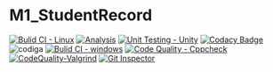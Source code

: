 # M1_StudentRecord


[![Bulid CI - Linux](https://github.com/Bhargav-Yelli/M1_StudentRecord/actions/workflows/c-cpp.yml/badge.svg)](https://github.com/Bhargav-Yelli/M1_StudentRecord/actions/workflows/c-cpp.yml)
[![Analysis](https://github.com/Bhargav-Yelli/M1_StudentRecord/actions/workflows/analysis.yml/badge.svg)](https://github.com/Bhargav-Yelli/M1_StudentRecord/actions/workflows/analysis.yml)
[![Unit Testing - Unity](https://github.com/Bhargav-Yelli/M1_StudentRecord/actions/workflows/unit-test.yml/badge.svg)](https://github.com/Bhargav-Yelli/M1_StudentRecord/actions/workflows/unit-test.yml)
[![Codacy Badge](https://app.codacy.com/project/badge/Grade/fad0425261374b52be5b3985dc83ad43)](https://www.codacy.com/gh/Bhargav-Yelli/M1_StudentRecord/dashboard?utm_source=github.com&amp;utm_medium=referral&amp;utm_content=Bhargav-Yelli/M1_StudentRecord&amp;utm_campaign=Badge_Grade)
![codiga](https://api.codiga.io/project/32450/status/svg)
[![Bulid CI - windows](https://github.com/Bhargav-Yelli/M1_StudentRecord/actions/workflows/windows.yml/badge.svg)](https://github.com/Bhargav-Yelli/M1_StudentRecord/actions/workflows/windows.yml)
[![Code Quality - Cppcheck](https://github.com/Bhargav-Yelli/M1_StudentRecord/actions/workflows/cppcheck.yml/badge.svg)](https://github.com/Bhargav-Yelli/M1_StudentRecord/actions/workflows/cppcheck.yml)
[![CodeQuality-Valgrind](https://github.com/Bhargav-Yelli/M1_StudentRecord/actions/workflows/valgrind.yml/badge.svg)](https://github.com/Bhargav-Yelli/M1_StudentRecord/actions/workflows/valgrind.yml)
[![Git Inspector](https://github.com/Bhargav-Yelli/M1_StudentRecord/actions/workflows/inspector.yml/badge.svg)](https://github.com/Bhargav-Yelli/M1_StudentRecord/actions/workflows/inspector.yml)
